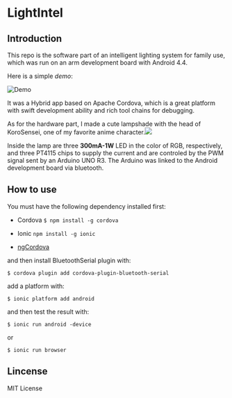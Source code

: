 # LightIntel

## Introduction

This repo is the software part of an intelligent lighting system for family use, which was run on an arm development board with Android 4.4.

Here is a simple *demo*:

![Demo](http://ww3.sinaimg.cn/mw690/a60a3287jw1f56m6vacwyg208t0g9tsf.gif)

It was a Hybrid app based on Apache Cordova, which is a great platform with swift development ability and rich tool chains for debugging.

As for the hardware part, I made a cute lampshade with the head of KoroSensei, one of my favorite anime character.![](http://ww4.sinaimg.cn/mw690/a60a3287jw1f56mbr7f34j20um1degrj.jpg)

Inside the lamp are three **300mA-1W** LED in the color of RGB, respectively, and three PT4115 chips to supply the current and are controled by the PWM signal sent by an Arduino UNO R3. The Arduino was linked to the Android development board via bluetooth.

## How to use

You must have the following dependency installed first:

- Cordova `$ npm install -g cordova`

- Ionic `npm install -g ionic`

- [ngCordova](http://ngcordova.com)

and then install BluetoothSerial plugin with:

`$ cordova plugin add cordova-plugin-bluetooth-serial`

add a platform with:

`$ ionic platform add android`

and then test the result with:

`$ ionic run android -device`

or

`$ ionic run browser`

## Lincense

MIT License